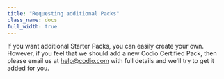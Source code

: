 ```yaml
---
title: "Requesting additional Packs"
class_name: docs
full_width: true
---
```


If you want additional Starter Packs, you can easily create your own. However, if you feel that we should add a new Codio Certified Pack, then please email us at help@codio.com with full details and we'll try to get it added for you.

